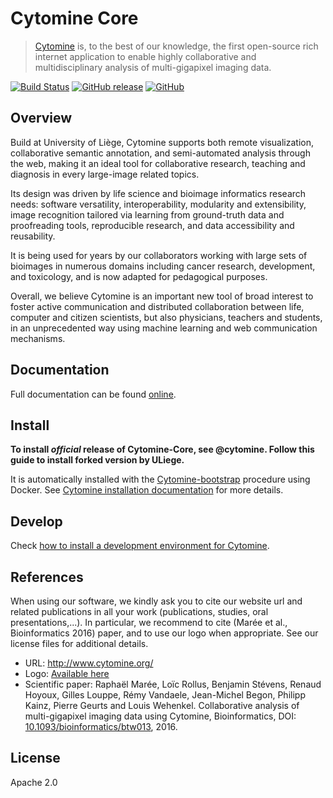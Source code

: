# Cytomine Core

> [Cytomine](http://cytomine.org) is, to the best of our knowledge, the first open-source rich internet application to enable highly collaborative and multidisciplinary analysis of multi-gigapixel imaging data.

[![Build Status](https://travis-ci.com/Cytomine-ULiege/Cytomine-core.svg?branch=master)](https://travis-ci.com/Cytomine-ULiege/Cytomine-core)
[![GitHub release](https://img.shields.io/github/release/Cytomine-ULiege/Cytomine-core.svg)](https://github.com/Cytomine-ULiege/Cytomine-core/releases)
[![GitHub](https://img.shields.io/github/license/Cytomine-ULiege/Cytomine-core.svg)](https://github.com/Cytomine-ULiege/Cytomine-core/blob/master/LICENSE)


## Overview

Build at University of Liège, Cytomine supports both remote visualization, collaborative semantic annotation, and semi-automated analysis through the web, making it an ideal tool for collaborative research, teaching and diagnosis in every large-image related topics.

Its design was driven by life science and bioimage informatics research needs: software versatility, interoperability, modularity and extensibility, image recognition tailored via learning from ground-truth data and proofreading tools, reproducible research, and data accessibility and reusability.

It is being used for years by our collaborators working with large sets of bioimages in numerous domains including cancer research, development, and toxicology, and is now adapted for pedagogical purposes.

Overall, we believe Cytomine is an important new tool of broad interest to foster active communication and distributed collaboration between life, computer and citizen scientists, but also physicians, teachers and
students, in an unprecedented way using machine learning and web communication mechanisms.

## Documentation

Full documentation can be found [online](http://doc.cytomine.be).

## Install

**To install *official* release of Cytomine-Core, see @cytomine. Follow this guide to install forked version by ULiege.** 

It is automatically installed with the [Cytomine-bootstrap](https://github.com/Cytomine-ULiege/Cytomine-bootstrap) procedure using Docker. See [Cytomine installation documentation](http://doc.cytomine.be/pages/viewpage.action?pageId=10715266) for more details.

## Develop
Check [how to install a development environment for Cytomine](http://doc.cytomine.be/display/DEVDOC/How+to+install+a+development+environment+for+Cytomine+ULiege+with+Docker).



## References

When using our software, we kindly ask you to cite our website url and related publications in all your work (publications, studies, oral presentations,...). In particular, we recommend to cite (Marée et al., Bioinformatics 2016) paper, and to use our logo when appropriate. See our license files for additional details.

- URL: http://www.cytomine.org/
- Logo: [Available here](https://cytomine.coop/sites/cytomine.coop/files/inline-images/logo-300-org.png)
- Scientific paper: Raphaël Marée, Loïc Rollus, Benjamin Stévens, Renaud Hoyoux, Gilles Louppe, Rémy Vandaele, Jean-Michel Begon, Philipp Kainz, Pierre Geurts and Louis Wehenkel. Collaborative analysis of multi-gigapixel imaging data using Cytomine, Bioinformatics, DOI: [10.1093/bioinformatics/btw013](http://dx.doi.org/10.1093/bioinformatics/btw013), 2016. 

## License

Apache 2.0